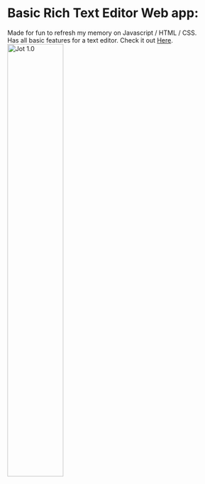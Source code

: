 # Basic Rich Text Editor Web app:
Made for fun to refresh my memory on Javascript / HTML / CSS.<br>
Has all basic features for a text editor. Check it out [Here]().<br>
<img src="https://github.com/user-attachments/assets/8eb8c108-037f-4cd3-84b8-7487aecd958a" alt="Jot 1.0" style="width: 50%; height: auto;"/>






